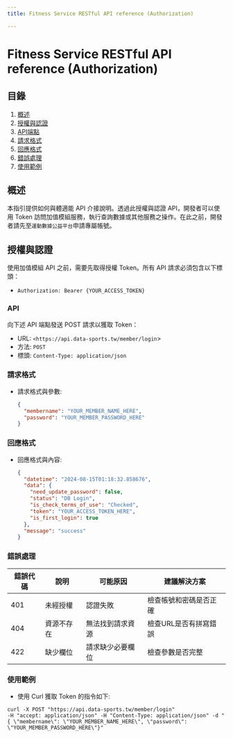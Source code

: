 ```yaml
---
title: Fitness Service RESTful API reference (Authorization)

---
```


# Fitness Service RESTful API reference (Authorization)

## 目錄
1. [概述](#概述)
2. [授權與認證](#授權與認證)
3. [API端點](#API)
4. [請求格式](#請求格式)
5. [回應格式](#回應格式)
6. [錯誤處理](#錯誤處理)
7. [使用範例](#使用範例)

## 概述
本指引提供如何與體適能 API 介接說明。透過此授權與認證 API，開發者可以使用 Token 訪問加值模組服務，執行查詢數據或其他服務之操作。在此之前，開發者請先至`運動數據公益平台`申請專屬帳號。

## 授權與認證
使用加值模組 API 之前，需要先取得授權 Token。所有 API 請求必須包含以下標頭：

- `Authorization: Bearer {YOUR_ACCESS_TOKEN}`

### API
向下述 API 端點發送 POST 請求以獲取 Token：
- URL: `<https://api.data-sports.tw/member/login`>
- 方法: `POST`
- 標頭: `Content-Type: application/json`

### 請求格式
- 請求格式與參數:
  ```json
  {
    "membername": "YOUR_MEMBER_NAME_HERE",
    "password": "YOUR_MEMBER_PASSWORD_HERE"
  }

### 回應格式
- 回應格式與內容:
  ```json
  {
    "datetime": "2024-08-15T01:18:32.858676",
    "data": {
      "need_update_password": false,
      "status": "DB Login",
      "is_check_terms_of_use": "Checked",
      "token": "YOUR_ACCESS_TOKEN_HERE",
      "is_first_login": true
    },
    "message": "success"
  }

### 錯誤處理

| 錯誤代碼 | 說明 | 可能原因 | 建議解決方案 |
| -------- | -------- | -------- | -------- |
| 401 | 未經授權 | 認證失敗 | 檢查帳號和密碼是否正確 |
| 404 | 資源不存在 | 無法找到請求資源 | 檢查URL是否有拼寫錯誤 |
| 422 | 缺少欄位 | 請求缺少必要欄位 | 檢查參數是否完整 | 

### 使用範例
- 使用 Curl 獲取 Token 的指令如下:
```shell=
curl -X POST "https://api.data-sports.tw/member/login"
-H "accept: application/json" -H "Content-Type: application/json" -d "{ \"membername\": \"YOUR_MEMBER_NAME_HERE\", \"password\": \"YOUR_MEMBER_PASSWORD_HERE\"}"

```

